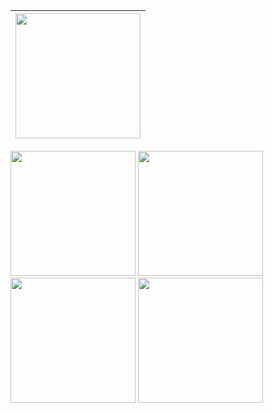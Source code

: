 |<img src="https://i.imgsafe.org/fbeab1af6c.png" width="200">|
|------------------------------------------------------------|
<img src="https://i.imgsafe.org/fbeadb7fa6.png" width="200">
<img src="https://i.imgsafe.org/fbeb088dcf.png" width="200">
<img src="https://i.imgsafe.org/fbeb06eceb.png" width="200">
<img src="https://i.imgsafe.org/fbeafdc647.png" width="200">
